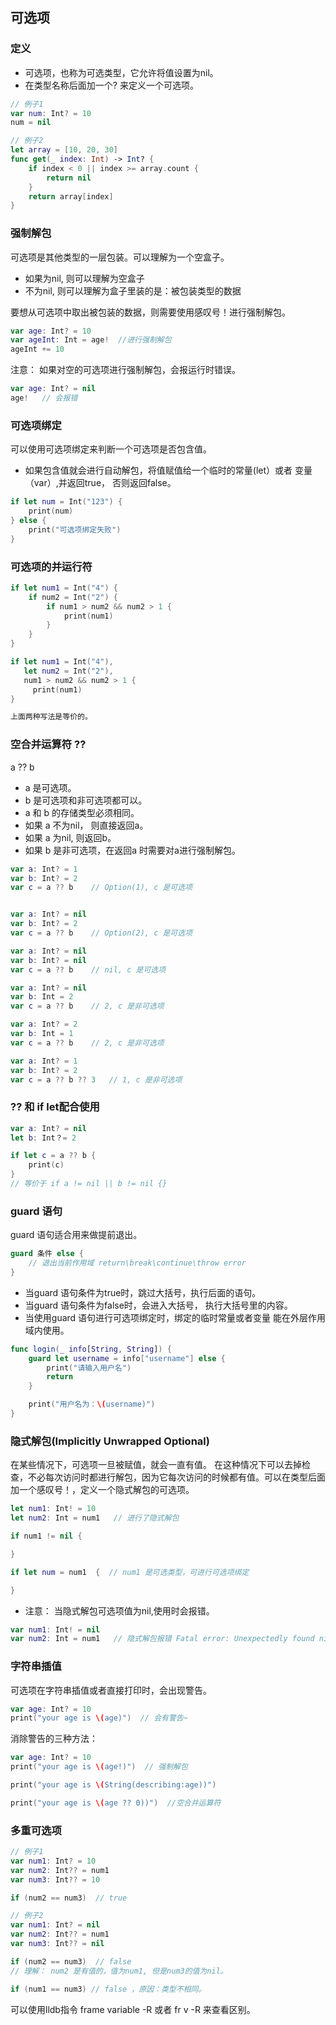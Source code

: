 ## 可选项
### 定义
- 可选项，也称为可选类型，它允许将值设置为nil。
- 在类型名称后面加一个? 来定义一个可选项。
```swift
// 例子1
var num: Int? = 10
num = nil

// 例子2
let array = [10, 20, 30]
func get(_ index: Int) -> Int? {
    if index < 0 || index >= array.count {
        return nil
    }
    return array[index]
}
```

### 强制解包
可选项是其他类型的一层包装。可以理解为一个空盒子。
- 如果为nil, 则可以理解为空盒子
- 不为nil, 则可以理解为盒子里装的是：被包装类型的数据

要想从可选项中取出被包装的数据，则需要使用感叹号！进行强制解包。
```swift
var age: Int? = 10
var ageInt: Int = age!  //进行强制解包
ageInt += 10
```
注意： 如果对空的可选项进行强制解包，会报运行时错误。
```swift
var age: Int? = nil
age!   // 会报错
```

### 可选项绑定
可以使用可选项绑定来判断一个可选项是否包含值。
- 如果包含值就会进行自动解包，将值赋值给一个临时的常量(let）或者 变量（var）,并返回true， 否则返回false。
```swift
if let num = Int("123") {
    print(num)
} else {
    print("可选项绑定失败")
}
```

### 可选项的并运行符
```swift
if let num1 = Int("4") {
    if num2 = Int("2") {
        if num1 > num2 && num2 > 1 {
            print(num1)
        }
    }
}

if let num1 = Int("4"), 
   let num2 = Int("2"), 
   num1 > num2 && num2 > 1 {
     print(num1)
}

上面两种写法是等价的。
```

### 空合并运算符 ??
a ?? b
- a 是可选项。
- b 是可选项和非可选项都可以。
- a 和 b 的存储类型必须相同。
- 如果 a 不为nil， 则直接返回a。
- 如果 a 为nil, 则返回b。
- 如果 b 是非可选项，在返回a 时需要对a进行强制解包。

```swift
var a: Int? = 1
var b: Int? = 2
var c = a ?? b    // Option(1), c 是可选项


var a: Int? = nil
var b: Int? = 2
var c = a ?? b    // Option(2), c 是可选项

var a: Int? = nil
var b: Int? = nil
var c = a ?? b    // nil, c 是可选项

var a: Int? = nil
var b: Int = 2
var c = a ?? b    // 2, c 是非可选项

var a: Int? = 2
var b: Int = 1
var c = a ?? b    // 2, c 是非可选项

var a: Int? = 1
var b: Int? = 2
var c = a ?? b ?? 3   // 1, c 是非可选项

```

### ?? 和 if let配合使用
```swift
var a: Int? = nil
let b: Int？= 2

if let c = a ?? b {
    print(c)
}
// 等价于 if a != nil || b != nil {}
```

### guard 语句
guard 语句适合用来做提前退出。
```swift
guard 条件 else {
    // 退出当前作用域 return\break\continue\throw error
}
```
- 当guard 语句条件为true时，跳过大括号，执行后面的语句。
- 当guard 语句条件为false时，会进入大括号， 执行大括号里的内容。
- 当使用guard 语句进行可选项绑定时，绑定的临时常量或者变量 能在外层作用域内使用。
```swift
func login(_ info[String, String]) {
    guard let username = info["username"] else {
        print("请输入用户名")
        return
    }

    print("用户名为：\(username)")
}
```

### 隐式解包(Implicitly Unwrapped Optional)
在某些情况下，可选项一旦被赋值，就会一直有值。 在这种情况下可以去掉检查，不必每次访问时都进行解包，因为它每次访问的时候都有值。可以在类型后面加一个感叹号！，定义一个隐式解包的可选项。
```swift
let num1: Int! = 10
let num2: Int = num1   // 进行了隐式解包

if num1 != nil {   

}

if let num = num1  {  // num1 是可选类型，可进行可选项绑定

}
```
- 注意： 当隐式解包可选项值为nil,使用时会报错。
```swift
var num1: Int! = nil
var num2: Int = num1   // 隐式解包报错 Fatal error: Unexpectedly found nil while implicitly unwrapping an Optional value
```

### 字符串插值
可选项在字符串插值或者直接打印时，会出现警告。
```swift
var age: Int? = 10
print("your age is \(age)")  // 会有警告~
```
消除警告的三种方法：
```swift
var age: Int? = 10
print("your age is \(age!)")  // 强制解包

print("your age is \(String(describing:age))") 

print("your age is \(age ?? 0))")  //空合并运算符
```

### 多重可选项
```swift
// 例子1
var num1: Int? = 10
var num2: Int?? = num1
var num3: Int?? = 10

if (num2 == num3)  // true

// 例子2
var num1: Int? = nil
var num2: Int?? = num1
var num3: Int?? = nil

if (num2 == num3)  // false
// 理解： num2 是有值的，值为num1, 但是num3的值为nil。

if (num1 == num3) // false ，原因：类型不相同。

```

可以使用lldb指令 frame variable -R 或者 fr v -R 来查看区别。




